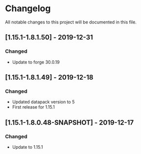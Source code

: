 # Changelog
All notable changes to this project will be documented in this file.

## [1.15.1-1.8.1.50] - 2019-12-31
### Changed
 - Update to forge 30.0.19

## [1.15.1-1.8.1.49] - 2019-12-18
### Changed
 - Updated datapack version to 5
 - First release for 1.15.1

## [1.15.1-1.8.0.48-SNAPSHOT] - 2019-12-17
### Changed
 - Update to 1.15.1